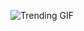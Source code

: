 ![Trending GIF](https://media4.giphy.com/media/v1.Y2lkPThiYjIxNzcyZnlyMDdvMXZsYnNjZXh6bzYzZ3ZrcGNiYW12dXF4dmd2Z3A1dGp5ciZlcD12MV9naWZzX3NlYXJjaCZjdD1n/bGgsc5mWoryfgKBx1u/giphy.gif)
